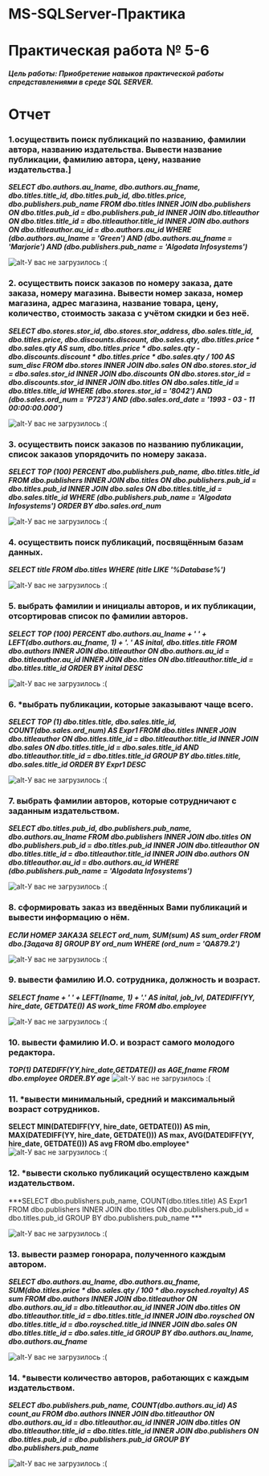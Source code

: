# MS-SQLServer-Практика

# Практическая работа № 5-6
##### Цель работы: Приобретение навыков практической работы спредставлениями в среде SQL SERVER.

# Отчет

### 1.осуществить поиск публикаций по названию, фамилии автора, названию издательства. Вывести название публикации, фамилию автора, цену, название издательства.]
***SELECT dbo.authors.au_lname, dbo.authors.au_fname, dbo.titles.title_id, dbo.titles.pub_id, dbo.titles.price, dbo.publishers.pub_name
FROM dbo.titles INNER JOIN
dbo.publishers ON dbo.titles.pub_id = dbo.publishers.pub_id INNER JOIN
dbo.titleauthor ON dbo.titles.title_id = dbo.titleauthor.title_id INNER JOIN
dbo.authors ON dbo.titleauthor.au_id = dbo.authors.au_id
WHERE (dbo.authors.au_lname = 'Green') AND (dbo.authors.au_fname = 'Marjorie') AND (dbo.publishers.pub_name = 'Algodata Infosystems')***

![alt-У вас не загрузилось :( ](http://ipic.su/img/img7/fs/Nomer1.1569523693.png "SQLServer5-6")

### 2. осуществить поиск заказов по номеру заказа, дате заказа, номеру магазина. Вывести номер заказа, номер магазина, адрес магазина, название товара, цену, количество, стоимость заказа c учётом скидки и без неё.

***SELECT dbo.stores.stor_id, dbo.stores.stor_address, dbo.sales.title_id, dbo.titles.price, dbo.discounts.discount, dbo.sales.qty, dbo.titles.price * dbo.sales.qty AS sum,
dbo.titles.price * dbo.sales.qty - dbo.discounts.discount * dbo.titles.price * dbo.sales.qty / 100 AS sum_disc
FROM dbo.stores INNER JOIN
dbo.sales ON dbo.stores.stor_id = dbo.sales.stor_id INNER JOIN
dbo.discounts ON dbo.stores.stor_id = dbo.discounts.stor_id INNER JOIN
dbo.titles ON dbo.sales.title_id = dbo.titles.title_id
WHERE (dbo.stores.stor_id = '8042') AND (dbo.sales.ord_num = 'P723') AND (dbo.sales.ord_date = '1993 - 03 - 11 00:00:00.000')***

![alt-У вас не загрузилось :( ](http://ipic.su/img/img7/fs/nomer2.1569523726.png "SQLServer5-6")

### 3. осуществить поиск заказов по названию публикации, список заказов упорядочить по номеру заказа.

***SELECT TOP (100) PERCENT dbo.publishers.pub_name, dbo.titles.title_id
FROM dbo.publishers INNER JOIN
dbo.titles ON dbo.publishers.pub_id = dbo.titles.pub_id INNER JOIN
dbo.sales ON dbo.titles.title_id = dbo.sales.title_id
WHERE (dbo.publishers.pub_name = 'Algodata Infosystems')
ORDER BY dbo.sales.ord_num***

![alt-У вас не загрузилось :( ](http://ipic.su/img/img7/fs/nomer3.1569523744.png "SQLServer5-6")

### 4. осуществить поиск публикаций, посвящённым базам данных.
***SELECT title
FROM dbo.titles
WHERE (title LIKE '%Database%')***

![alt-У вас не загрузилось :( ](http://ipic.su/img/img7/fs/Nomer4.1569523768.png "SQLServer5-6")

### 5. выбрать фамилии и инициалы авторов, и их публикации, отсортировав список по фамилии авторов.

***SELECT TOP (100) PERCENT dbo.authors.au_lname + ' ' + LEFT(dbo.authors.au_fname, 1) + '. ' AS inital, dbo.titles.title
FROM dbo.authors INNER JOIN
dbo.titleauthor ON dbo.authors.au_id = dbo.titleauthor.au_id INNER JOIN
dbo.titles ON dbo.titleauthor.title_id = dbo.titles.title_id
ORDER BY inital DESC***

![alt-У вас не загрузилось :( ](http://ipic.su/img/img7/fs/nomer5.1569523787.png "SQLServer5-6")

### 6. *выбрать публикации, которые заказывают чаще всего.

***SELECT TOP (1) dbo.titles.title, dbo.sales.title_id, COUNT(dbo.sales.ord_num) AS Expr1
FROM dbo.titles INNER JOIN
dbo.titleauthor ON dbo.titles.title_id = dbo.titleauthor.title_id INNER JOIN
dbo.sales ON dbo.titles.title_id = dbo.sales.title_id AND dbo.titleauthor.title_id = dbo.titles.title_id
GROUP BY dbo.titles.title, dbo.sales.title_id
ORDER BY Expr1 DESC***

![alt-У вас не загрузилось :( ](http://ipic.su/img/img7/fs/nomer6.1569523808.png "SQLServer5-6")

### 7. выбрать фамилии авторов, которые сотрудничают с заданным издательством.

***SELECT dbo.titles.pub_id, dbo.publishers.pub_name, dbo.authors.au_lname
FROM dbo.publishers INNER JOIN
dbo.titles ON dbo.publishers.pub_id = dbo.titles.pub_id INNER JOIN
dbo.titleauthor ON dbo.titles.title_id = dbo.titleauthor.title_id INNER JOIN
dbo.authors ON dbo.titleauthor.au_id = dbo.authors.au_id
WHERE (dbo.publishers.pub_name = 'Algodata Infosystems')***

![alt-У вас не загрузилось :( ](http://ipic.su/img/img7/fs/nomer7.1569523825.png "SQLServer5-6")

### 8. сформировать заказ из введённых Вами публикаций и вывести информацию о нём.


***ЕСЛИ НОМЕР ЗАКАЗА
SELECT ord_num, SUM(sum) AS sum_order
FROM dbo.[Задача 8]
GROUP BY ord_num
WHERE (ord_num = 'QA879.2')***

![alt-У вас не загрузилось :( ](http://ipic.su/img/img7/fs/nomer8.1569523897.png "SQLServer5-6")

### 9. вывести фамилию И.О. сотрудника, должность и возраст.

***SELECT fname + ' ' + LEFT(lname, 1) + '.' AS inital, job_lvl, DATEDIFF(YY, hire_date, GETDATE()) AS work_time
FROM dbo.employee***

![alt-У вас не загрузилось :( ](http://ipic.su/img/img7/fs/9.1569524637.jpg "SQLServer5-6")

### 10. вывести фамилию И.О. и возраст самого молодого редактора.

***TOP(1) DATEDIFF(YY,hire_date,GETDATE()) as AGE,fname 
FROM dbo.employee
ORDER.BY age***
![alt-У вас не загрузилось :( ](http://ipic.su/img/img7/fs/nomer10.1569523922.png "SQLServer5-6")

### 11. *вывести минимальный, средний и максимальный возраст сотрудников.

**SELECT MIN(DATEDIFF(YY, hire_date, GETDATE())) AS min, MAX(DATEDIFF(YY, hire_date, GETDATE())) AS max, AVG(DATEDIFF(YY, hire_date, GETDATE())) AS avg
FROM dbo.employee***
![alt-У вас не загрузилось :( ](http://ipic.su/img/img7/fs/saasdasd.1570196679.png "SQLServer5-6")

### 12. *вывести сколько публикаций осуществлено каждым издательством.

***SELECT dbo.publishers.pub_name, COUNT(dbo.titles.title) AS Expr1
FROM dbo.publishers INNER JOIN
dbo.titles ON dbo.publishers.pub_id = dbo.titles.pub_id
GROUP BY dbo.publishers.pub_name ***

![alt-У вас не загрузилось :( ](http://ipic.su/img/img7/fs/Snimok.1570196614.png "SQLServer5-6")

### 13. вывести размер гонорара, полученного каждым автором.
***SELECT dbo.authors.au_lname, dbo.authors.au_fname, SUM(dbo.titles.price * dbo.sales.qty / 100 * dbo.roysched.royalty) AS sum
FROM dbo.authors INNER JOIN
dbo.titleauthor ON dbo.authors.au_id = dbo.titleauthor.au_id INNER JOIN
dbo.titles ON dbo.titleauthor.title_id = dbo.titles.title_id INNER JOIN
dbo.roysched ON dbo.titles.title_id = dbo.roysched.title_id INNER JOIN
dbo.sales ON dbo.titles.title_id = dbo.sales.title_id
GROUP BY dbo.authors.au_lname, dbo.authors.au_fname***

![alt-У вас не загрузилось :( ](http://ipic.su/img/img7/fs/swassdasdaasd.1569525752.jpg "SQLServer5-6")

### 14. *вывести количество авторов, работающих с каждым издательством.

***SELECT dbo.publishers.pub_name, COUNT(dbo.authors.au_id) AS count_au
FROM dbo.authors INNER JOIN
dbo.titleauthor ON dbo.authors.au_id = dbo.titleauthor.au_id INNER JOIN
dbo.titles ON dbo.titleauthor.title_id = dbo.titles.title_id INNER JOIN
dbo.publishers ON dbo.titles.pub_id = dbo.publishers.pub_id
GROUP BY dbo.publishers.pub_name***

![alt-У вас не загрузилось :( ](http://ipic.su/img/img7/fs/fyvyvfyvfyvfyv.1570196809.png "SQLServer5-6")
